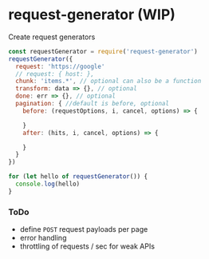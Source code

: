 # request-generator (WIP)
Create request generators

```javascript
const requestGenerator = require('request-generator')
requestGenerator({
  request: 'https://google'
  // request: { host: },
  chunk: 'items.*', // optional can also be a function
  transform: data => {}, // optional
  done: err => {}, // optional
  pagination: { //default is before, optional
    before: (requestOptions, i, cancel, options) => {

    }
    after: (hits, i, cancel, options) => {

    }
  }
})

for (let hello of requestGenerator()) {
  console.log(hello)
}
```

### ToDo

- define `POST` request payloads per page
- error handling
- throttling of requests / sec for weak APIs
